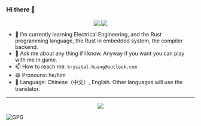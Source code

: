 ### Hi there 👋

<div align="center">
<a href="https://github.com/Krysztal112233/Krysztal112233">
  <img align="center" src="https://github-readme-stats.vercel.app/api?username=Krysztal112233&show_icons=true&theme=radical" />
</a>
<a href="https://github.com/Krysztal112233/Krysztal112233">
  <img align="center" src="https://github-readme-stats.vercel.app/api/top-langs/?username=Krysztal112233&hide=javascript,html,css,glsl,astro,shell,dockerfile" />
</a>
</div>
  
- 🌱 I’m currently learning Electrical Engineering, and the Rust programming language, the Rust in embedded system, the compiler backend.
- 💬 Ask me about any thing if I know. Anyway if you want you can play with me in game.
- 📫 How to reach me: `krysztal.huang@outlook.com`
- 😄 Pronouns: he/him
- 🧭 Language: Chinese（中文）, English. Other languages will use the translator.
---

<div align="center">
  <a href="https://github.com/Krysztal112233/Krysztal112233">
    <img align="center" src="https://github-widgetbox.vercel.app/api/skills?languages=java,rust,c,cpp,js,ts,kotlin,scala,go,php,markdown,yaml&tools=git,docker,redis,postgres&software=linux,windows,vscode&theme=carbon">
  </a>
</div>

![GPG](https://img.shields.io/badge/-0x38820F4C51AF4A5F-blueviolet?style=for-the-badge&logo=GNU%20Privacy%20Guard)
